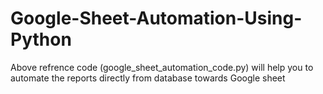 # Google-Sheet-Automation-Using-Python
Above refrence code (google_sheet_automation_code.py) will help you to automate the reports directly from database towards Google sheet
